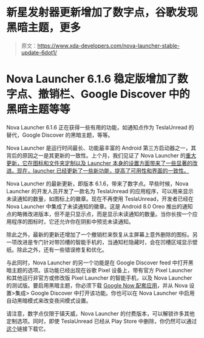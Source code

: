 # 新星发射器更新增加了数字点，谷歌发现黑暗主题，更多

> 原文：<https://www.xda-developers.com/nova-launcher-stable-update-6dot1/>

# Nova Launcher 6.1.6 稳定版增加了数字点、撤销栏、Google Discover 中的黑暗主题等等

Nova Launcher 6.1.6 正在获得一些有用的功能，如通知点作为 TeslaUnread 的替代，Google Discover 的黑暗主题，等等。

Nova Launcher 是运行时间最长、功能最丰富的 Android 第三方启动器之一，其背后的原因之一是其更新的一致性。上个月，我们见证了 Nova Launcher 的[重大更新，它在图标和文件夹定制以及 Launcher 本身的设置方面带来了一些显著的改进。现在，launcher 已经更新了一些新功能，提高了可用性和界面的一致性。](https://www.xda-developers.com/nova-launcher-6-stable-update/)

Nova Launcher 的最新更新，即版本 6.1.6，带来了数字点。早些时候，Nova Launcher 的开发人员开发了一款名为 TeslaUnread 的应用程序，可以用来显示未读通知的数量，如图标上的徽章。现在不再使用 TeslaUnread，开发者已经在 Nova Launcher 中集成了未读通知的徽章。这是 Android 8.0 Oreo 推出的通知点的略微改进版本，但不是只显示点，而是显示未读通知的数量。当你长按一个应用程序的图标时，它还允许你在阴影中预览未读通知。

除此之外，最新的更新还增加了一个撤销栏来恢复从主屏幕上意外删除的图标。另一项改进是专门针对带凹槽的智能手机的，当通知栏隐藏时，会在凹槽区域显示壁纸。除此之外，还有一些错误修复和优化。

与此同时，Nova Launcher 的另一个功能是在 Google Discover feed 中打开黑暗主题的选项。该功能已经出现在谷歌 Pixel 设备上，带有官方 Pixel Launcher 和其他运行非官方或修改版 Pixel Launcher 的智能手机，以及 Nova Launcher 的测试版。要启用黑暗主题，你必须下载 [Google Now 配套应用](https://help.teslacoilapps.com/nowcompanion)，并从 Nova 设置>集成> Google Discover 中打开该功能。你也可以在 Nova Launcher 中启用自动黑暗模式来改变夜间模式设置。

请注意，数字点仅限于镇天威，Nova Launcher 的付费版本，可以解锁许多其他定制选项。同时，即使 TeslaUnread 已经从 Play Store 中删除，你仍然可以通过[这个](https://help.teslacoilapps.com/teslaunread)链接下载它。